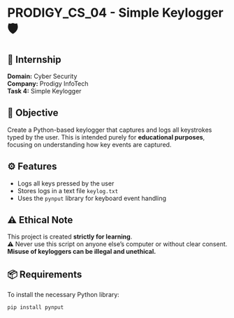 # PRODIGY_CS_04 - Simple Keylogger 🛡️

## 💼 Internship
**Domain:** Cyber Security  
**Company:** Prodigy InfoTech  
**Task 4:** Simple Keylogger

## 📌 Objective
Create a Python-based keylogger that captures and logs all keystrokes typed by the user. This is intended purely for **educational purposes**, focusing on understanding how key events are captured.

## ⚙️ Features
- Logs all keys pressed by the user
- Stores logs in a text file `keylog.txt`
- Uses the `pynput` library for keyboard event handling

## ⚠️ Ethical Note
This project is created **strictly for learning**.  
⚠️ Never use this script on anyone else’s computer or without clear consent.  
**Misuse of keyloggers can be illegal and unethical.**

## 📦 Requirements
To install the necessary Python library:

```bash
pip install pynput
